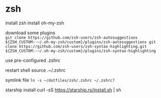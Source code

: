 # zsh
install zsh
install oh-my-zsh

download some plugins  
`
git clone https://github.com/zsh-users/zsh-autosuggestions ${ZSH_CUSTOM:-~/.oh-my-zsh/custom}/plugins/zsh-autosuggestions
git clone https://github.com/zsh-users/zsh-syntax-highlighting.git ${ZSH_CUSTOM:-~/.oh-my-zsh/custom}/plugins/zsh-syntax-highlighting  
`

use pre-configured .zshrc

restart shell
source .~/.zshrc

symlink file
`ln -s ~/dotfiles/zsh/.zshrc ~/.zshrc?`

starship install
curl -sS https://starship.rs/install.sh | sh

